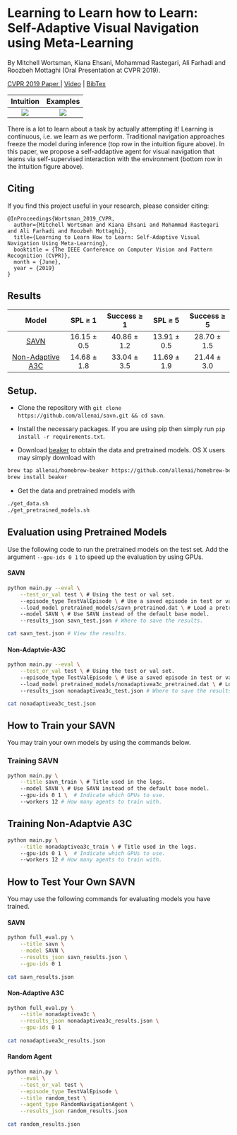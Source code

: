# Learning to Learn how to Learn: Self-Adaptive Visual Navigation using Meta-Learning

By Mitchell Wortsman, Kiana Ehsani, Mohammad Rastegari, Ali Farhadi and Roozbeh Mottaghi (Oral Presentation at CVPR 2019).


[CVPR 2019 Paper ](https://arxiv.org/abs/1812.00971) | [Video](https://www.youtube.com/watch?v=-Ba6ZRMcxEE&feature=youtu.be) | [BibTex](#citing)

Intuition            |  Examples
:-------------------------:|:-------------------------:
![](figs/abstract_figure.jpg)  |  ![](figs/qualitative.jpg)


There is a lot to learn about a task by actually attempting it! Learning is continuous, i.e. we learn as we perform.
Traditional navigation approaches freeze the model during inference (top row in the intuition figure above). 
In  this  paper,  we  propose a self-addaptive agent for visual navigation that learns via self-supervised
interaction with the environment (bottom row in the intuition figure above).


## Citing

If you find this project useful in your research, please consider citing:

```
@InProceedings{Wortsman_2019_CVPR,
  author={Mitchell Wortsman and Kiana Ehsani and Mohammad Rastegari and Ali Farhadi and Roozbeh Mottaghi},
  title={Learning to Learn How to Learn: Self-Adaptive Visual Navigation Using Meta-Learning},
  booktitle = {The IEEE Conference on Computer Vision and Pattern Recognition (CVPR)},
  month = {June},
  year = {2019}
}
```

## Results


| Model  | SPL  &geq; 1 | Success  &geq; 1 | SPL   &geq; 5 | Success  &geq; 5 |
| :-------------: | :-------------: | :-------------: | :-------------: | :-------------: | 
| [SAVN](#SAVN)  |  16.15  &pm; 0.5 | 40.86  &pm; 1.2 | 13.91  &pm; 0.5 | 28.70  &pm; 1.5 |
| [Non-Adaptive A3C](#Non-Adaptvie-A3C)  | 14.68  &pm; 1.8 | 33.04  &pm; 3.5 | 11.69  &pm; 1.9 | 21.44  &pm; 3.0 |


## Setup.

- Clone the repository with `git clone https://github.com/allenai/savn.git && cd savn`.

- Install the necessary packages. If you are using pip then simply run `pip install -r requirements.txt`.

- Download [beaker](https://github.com/allenai/beaker) to obtain the data and pretrained models. OS X users may simply download with
```bash
brew tap allenai/homebrew-beaker https://github.com/allenai/homebrew-beaker.git
brew install beaker
``` 

- Get the data and pretrained models with
```bash
./get_data.sh
./get_pretrained_models.sh
```

## Evaluation using Pretrained Models

Use the following code to run the pretrained models on the test set. Add the argument `--gpu-ids 0 1` to speed up the evaluation by using GPUs.

#### SAVN
```bash
python main.py --eval \
    --test_or_val test \ # Using the test or val set.
    --episode_type TestValEpisode \ # Use a saved episode in test or validation set.
    --load_model pretrained_models/savn_pretrained.dat \ # Load a pretrained model.
    --model SAVN \ # Use SAVN instead of the default base model.
    --results_json savn_test.json # Where to save the results.

cat savn_test.json # View the results.
```

#### Non-Adaptvie-A3C
```bash
python main.py --eval \
    --test_or_val test \ # Using the test or val set.
    --episode_type TestValEpisode \ # Use a saved episode in test or validation set.
    --load_model pretrained_models/nonadaptivea3c_pretrained.dat \ # Load a pretrained model.
    --results_json nonadaptivea3c_test.json # Where to save the results.

cat nonadaptivea3c_test.json
```

## How to Train your SAVN

You may train your own models by using the commands below.

### Training SAVN
```bash
python main.py \
    --title savn_train \ # Title used in the logs.
    --model SAVN \ # Use SAVN instead of the default base model.
    --gpu-ids 0 1 \  # Indicate which GPUs to use.
    --workers 12 # How many agents to train with.
```


## Training Non-Adaptvie A3C
```bash
python main.py \
    --title nonadaptivea3c_train \ # Title used in the logs.
    --gpu-ids 0 1 \  # Indicate which GPUs to use.
    --workers 12 # How many agents to train with.
```


## How to Test Your Own SAVN

You may use the following commands for evaluating models you have trained.

#### SAVN
```bash
python full_eval.py \
    --title savn \
    --model SAVN \
    --results_json savn_results.json \
    --gpu-ids 0 1
    
cat savn_results.json
```

#### Non-Adaptive A3C
```bash
python full_eval.py \
    --title nonadaptivea3c \
    --results_json nonadaptivea3c_results.json \
    --gpu-ids 0 1
    
cat nonadaptivea3c_results.json
```

####  Random Agent
```bash
python main.py \
    --eval \
    --test_or_val test \
    --episode_type TestValEpisode \
    --title random_test \
    --agent_type RandomNavigationAgent \
    --results_json random_results.json
    
cat random_results.json
```
